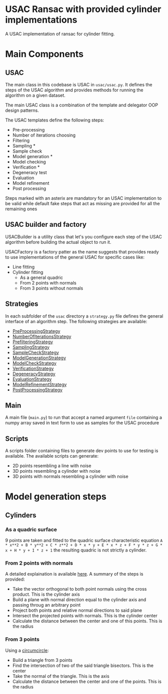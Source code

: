 # USAC Ransac with provided cylinder implementations
A USAC implementation of ransac for cylinder fitting.

# Main Components
## USAC
The main class in this codebase is USAC in `usac/usac.py`. It defines the steps of the USAC algorithm and provides methods for running the algorithm on a given dataset.

The main USAC class is a combination of the template and delegator OOP design patterns.

The USAC templates define the following steps:

- Pre-processing
- Number of iterations choosing
- Filtering
- Sampling *
- Sample check
- Model generation *
- Model checking
- Verification *
- Degeneracy test
- Evaluation
- Model refinement
- Post processing

Steps marked with an asterix are mandatory for an USAC implementation to be valid while default fake steps that act as missing are provided for all the remaining ones

## USAC builder and factory
USACBuilder is a utility class that let's you configure each step of the USAC algorithm before building the actual object to run it.

USACFactory is a factory patter as the name suggests that provides ready to use implementations of the general USAC for specific cases like:

- Line fitting
- Cylinder fitting
	- As a general quadric
	- From 2 points with normals
	- From 3 points without normals

## Strategies
In each subfolder of the `usac` directory a `strategy.py` file defines the general interface of an algorithm step. The following strategies are available:

- [PreProcessingStrategy](usac/pre_processing/strategy.py)
- [NumberOfIterationsStrategy](usac/number_of_iterations/strategy.py)
- [PrefilteringStrategy](usac/prefiltering/strategy.py)
- [SamplingStrategy](usac/sampling/strategy.py)
- [SampleCheckStrategy](usac/sample_check/strategy.py)
- [ModelGenerationStrategy](usac/model_generation/strategy.py)
- [ModelCheckStrategy](usac/model_check/strategy.py)
- [VerificationStrategy](usac/verification/strategy.py)
- [DegeneracyStrategy](usac/degeneracy/strategy.py)
- [EvaluationStrategy](usac/evaluation/strategy.py)
- [ModelRefinementStrategy](usac/model_refinement/strategy.py)
- [PostProcessingStrategy](usac/post_processing/strategy.py)

## Main
A main file (`main.py`) to run that accept a named argument `file` containing a numpy array saved in text form to use as samples for the USAC procedure

## Scripts
A scripts folder containing files to generate dev points to use for testing is available. The available scripts can generate:
- 2D points resembling a line with noise
- 3D points resembling a cylinder with noise
- 3D points with normals resembling a cylinder with noise

# Model generation steps
## Cylinders
### As a quadric surface
9 points are taken and fitted to the quadric surface characteristic equation `A * x**2 + B * y**2 + C * z**2 + D * x * y + E * x * z + F * y * z + G * x + H * y + I * z + 1`
the resulting quadric is not strictly a cylinder.

### From 2 points with normals
A detailed explaination is available [here](https://github.com/CloudCompare/CloudCompare/issues/1237). A summary of the steps is provided:
- Take the vector orthogonal to both point normals using the cross product. This is the cylinder axis
- Build a plane with normal direction equal to the cylinder axis and passing throug an arbitrary point
- Project both points and relative normal directions to said plane
- Intersect the projected points with normals. This is the cylinder center
- Calculate the distance between the center and one of this points. This is the radius

### From 3 points
Using a [circumcircle](https://en.wikipedia.org/wiki/Circumcircle):
- Build a triangle from 3 points
- Find the intersection of two of the said triangle bisectors. This is the center
- Take the normal of the triangle. This is the axis
- Calculate the distance between the center and one of the points. This is the radius
